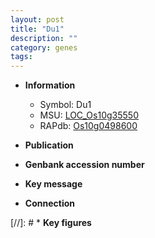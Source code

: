 ```yaml
---
layout: post
title: "Du1"
description: ""
category: genes
tags: 
---
```


* **Information**  
    + Symbol: Du1  
    + MSU: [LOC_Os10g35550](http://rice.uga.edu/cgi-bin/ORF_infopage.cgi?orf=LOC_Os10g35550)  
    + RAPdb: [Os10g0498600](http://rapdb.dna.affrc.go.jp/viewer/gbrowse_details/irgsp1?name=Os10g0498600)  

* **Publication**  

* **Genbank accession number**  

* **Key message**  

* **Connection**  

[//]: # * **Key figures**  


